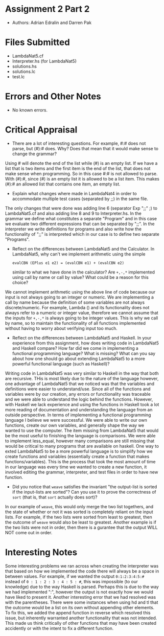 # Assignment 2 Part 2
* Authors: Adrian Edralin and Darren Pak

# Files Submitted
* LambdaNat5.cf
* Interpreter.hs (for LambdaNat5)
* solutions.hs
* solutions.lc
* test.lc

# Errors and Other Notes
* No known errors.

# Critical Appraisal
* There are a lot of interesting questions. For example, #:# does not parse, but (#):# does. Why? Does that mean that it would make sense to change the grammar?

Using # will denote the end of the list while (#) is an empty list. If we have a list that is two items and the first item is the end of the list, that does not make sense when programming. So in this case #:# is not allowed to parse. With (#):#, since (#) is an empty list it is allowed to be a list item. This makes (#):# an allowed list that contains one item, an empty list.

* Explain what changes where made in LambdaNat4 in order to accommodate multiple test cases (separated by ;;) in the same file.

The only changes that were done was adding line 6 (separator Exp ";;" ;) to LambdaNat5.cf and also adding line 8 and 9 to Interpreter.hs. In the grammar we define what constitutes a separate "Program" and in this case we evaluate two different expressions that can be separated by ";;". In the interpreter we write definitions for programs and also write how the functionality of ";;" is interpreted which in our case is to define two separate "Programs". 

* Reflect on the differences between LambdaNat5 and the Calculator. In LambdaNat5, why can't we implement arithmetic using the simple
    ```
    evalCBN (EPlus e1 e2) = (evalCBN e1) + (evalCBN e2)
    ```
    similar to what we have done in the calculator? Are `+,-,*` implemented using call by name or call by value? What could be a reason for this choice?

We cannot implement arithmetic using the above line of code because our input is not always going to an integer or numeric. We are implementing a call by name because the definition of some variables are not always discrete/numeric. For example, Lambda (\) and its functionality does not always refer to a numeric or integer value, therefore we cannot assume that the inputs for `+,-,*` is always going to be integer values. This is why we call by name, so to maintain the functionality of all functions implemented without having to worry about verifying input too much.

* Reflect on the differences between LambdaNat5 and Haskell. In your experience from this assignment, how does writing code in LambdaNat5 and Haskell compare? How far did we come in implementing a functional programming language? What is missing? What can you say about how one should go about extending LambdaNat5 to a more powerful functional language (such as Haskell)?

Writing code in LambdaNat5 was very similar to Haskell in the way that both are recursive. THis is most likely due to the nature of the language however, one advantage of LambdaNat5 that we noticed was that the variables and definitions were easier to understand/use. Since all of the functions and variables were by our creation, any errors or functionality was traceable and we were able to understand the logic behind the functions. However, with Haskell we lack experience and using the functions in Haskell took a lot more reading of documentation and understanding the language from an outside perspective. In terms of implementing a functional programming language I believe we were successful. We were able to write our own functions, create our own variables, and generally shape the way we wanted to use the computer. The item missing from LambdaNat5 that would be the most useful to finishing the language is comparisons. We were able to implement less_equal, however many comparisons are still missing that would be critical to many programs that are available on haskell. One way to exted LambdaNat5 to be a more powerful language is to simplify how we create functions and variables (essentially create a function that makes functions/variables). This is the process that took the most amount of time in our language was every time we wanted to create a new function, it involved editing the grammar, interpreter, and test files in order to have new function.

* Did you notice that `weave` satisfies the invariant "the output-list is sorted if the input-lists are sorted"? Can you use it to prove the correctness of `sort` (that is, that `sort` actually does sort)?

In our example of `weave`, this would only merge the two list togethers, and the state of whether or not it was sorted is completely reliant on the input lists. For example, if the two lists were sorted from least to greatest, then the outcome of `weave` would also be least to greatest. Another example is if the two lists were not in order, then there is a gurantee that the output WILL NOT come out in order. 

# Interesting Notes
Some interesting problems we ran across when creating the interpreter was that based on how we implemented the code there will always be a space in between values. For example, if we wanted the output `0:1:2:3:4:5:#` instead of `0 : 1 : 2 : 3 : 4 : 5 : #`, this was impossible (to our knowledge) due to the way Haskell is parsed. Perhaps this is due to the way we had implemented ":", however the output is not exactly how we would have liked to present it. Another interesting error that we had resolved was with the parentheses. There were some instances when using hd and tl that the outcome would be a list on its own without appending other elements. To fix this, we added the append function in reverse which resolved this issue, but inherently warranted another functionality that was not intended. This made us think critically of other functions that may have been created accidently or with the intent to fix a different function.